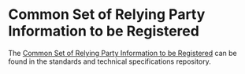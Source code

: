 # Common Set of Relying Party Information to be Registered

The [Common Set of Relying Party Information to be Registered](https://github.com/eu-digital-identity-wallet/eudi-doc-standards-and-technical-specifications/blob/main/docs/technical-specifications/ts6-common-set-of-rp-information-to-be-registered.md) can be found in the standards and technical specifications repository.

